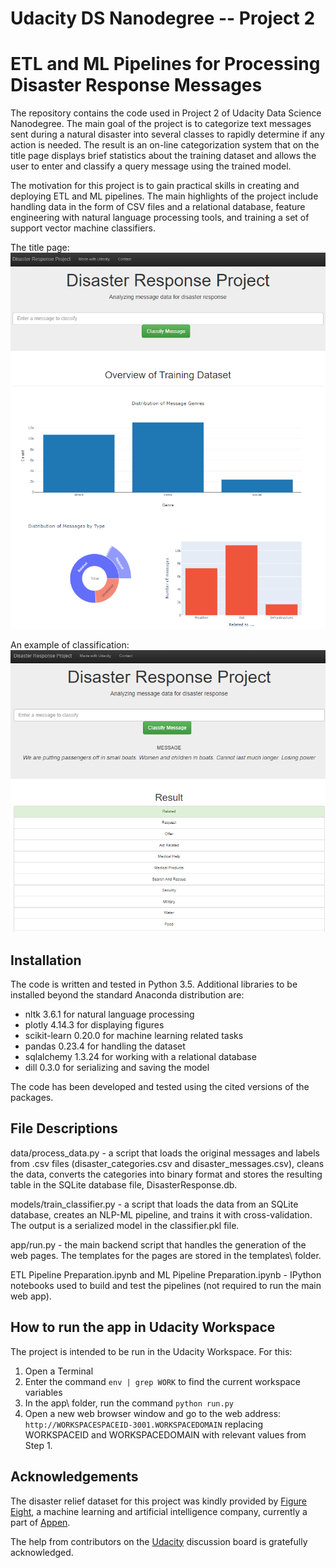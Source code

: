 # Udacity DS Nanodegree -- Project 2

 # ETL and ML Pipelines for Processing Disaster Response Messages

 The repository contains the code used in Project 2 of Udacity Data Science Nanodegree. The main goal of the project is to categorize text messages sent during a natural disaster into several classes to rapidly determine if any action is needed. The result is an on-line categorization system that on the title page displays brief statistics about the training dataset and allows the user to enter and classify a query message using the trained model.

 The motivation for this project is to gain practical skills in creating and deploying ETL and ML pipelines. The main highlights of the project include handling data in the form of CSV files and a relational database, feature engineering with natural language processing tools, and training a set of support vector machine classifiers.

 The title page:
 ![Title page](screenshots/title.png)

 An example of classification:
 ![Classification](screenshots/classification.png)


 ## Installation <a name="installation"></a>

 The code is written and tested in Python 3.5. Additional libraries to be installed beyond the standard Anaconda distribution are:

- nltk 3.6.1 for natural language processing
- plotly 4.14.3 for displaying figures
- scikit-learn 0.20.0 for machine learning related tasks
- pandas 0.23.4 for handling the dataset
- sqlalchemy 1.3.24 for working with a relational database
- dill 0.3.0 for serializing and saving the model

The code has been developed and tested using the cited versions of the packages.


 ## File Descriptions <a name="files"></a>

  data/process_data.py - a script that loads the original messages and labels from .csv files (disaster_categories.csv and disaster_messages.csv), cleans the data, converts the categories into binary format and stores the resulting table in the SQLite database file, DisasterResponse.db.

  models/train_classifier.py - a script that loads the data from an SQLite database, creates an NLP-ML pipeline, and trains it with cross-validation. The output is a serialized model in the classifier.pkl file.

  app/run.py - the main backend script that handles the generation of the web pages. The templates for the pages are stored in the templates\ folder.

  ETL Pipeline Preparation.ipynb and ML Pipeline Preparation.ipynb - IPython notebooks used to build and test the pipelines (not required to run the main web app).


 ## How to run the app in Udacity Workspace

 The project is intended to be run in the Udacity Workspace. For this:

 1. Open a Terminal
 2. Enter the command `env | grep WORK` to find the current workspace variables
 3. In the app\ folder, run the command `python run.py`
 4. Open a new web browser window and go to the web address:
 `http://WORKSPACESPACEID-3001.WORKSPACEDOMAIN` replacing WORKSPACEID and WORKSPACEDOMAIN with relevant values from Step 1.


 ## Acknowledgements

 The disaster relief dataset for this project was kindly provided by <a href="https://en.wikipedia.org/wiki/Figure_Eight_Inc.">Figure Eight</a>, a machine learning and artificial intelligence company, currently a part of <a href="https://appen.com/">Appen</a>.

 The help from contributors on the <a href="https://www.udacity.com/">Udacity</a> discussion board is gratefully acknowledged.
